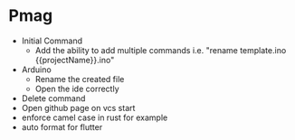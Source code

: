 # Pmag
- Initial Command
  - Add the ability to add multiple commands i.e. "rename template.ino {{projectName}}.ino"
- Arduino
  - Rename the created file
  - Open the ide correctly
- Delete command
- Open github page on vcs start
- enforce camel case in rust for example
- auto format for flutter